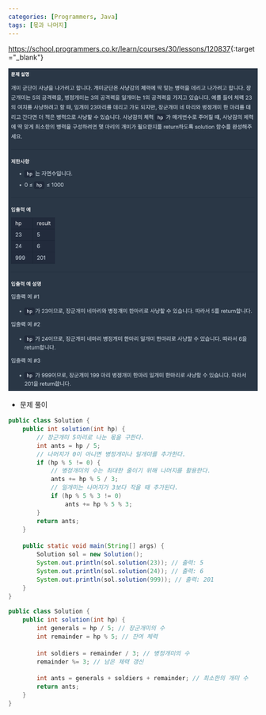 ```yaml
---
categories: [Programmers, Java]
tags: [몫과 나머지] 
---
```


<https://school.programmers.co.kr/learn/courses/30/lessons/120837>{:target="_blank"}

![문제](/assets/img/programmers/java/%EA%B0%9C%EB%AF%B8_%EA%B5%B0%EB%8B%A8.png)

- 문제 풀이

```java
public class Solution {
    public int solution(int hp) {
        // 장군개미 5마리로 나눈 몫을 구한다.
        int ants = hp / 5;
        // 나머지가 0이 아니면 병정개미나 일개미를 추가한다.
        if (hp % 5 != 0) {
            // 병정개미의 수는 최대한 줄이기 위해 나머지를 활용한다.
            ants += hp % 5 / 3;
            // 일개미는 나머지가 3보다 작을 때 추가된다.
            if (hp % 5 % 3 != 0)
                ants += hp % 5 % 3;
        }
        return ants;
    }

    public static void main(String[] args) {
        Solution sol = new Solution();
        System.out.println(sol.solution(23)); // 출력: 5
        System.out.println(sol.solution(24)); // 출력: 6
        System.out.println(sol.solution(999)); // 출력: 201
    }
}
```
```java
public class Solution {
    public int solution(int hp) {
        int generals = hp / 5; // 장군개미의 수
        int remainder = hp % 5; // 잔여 체력

        int soldiers = remainder / 3; // 병정개미의 수
        remainder %= 3; // 남은 체력 갱신

        int ants = generals + soldiers + remainder; // 최소한의 개미 수
        return ants;
    }
}
```

